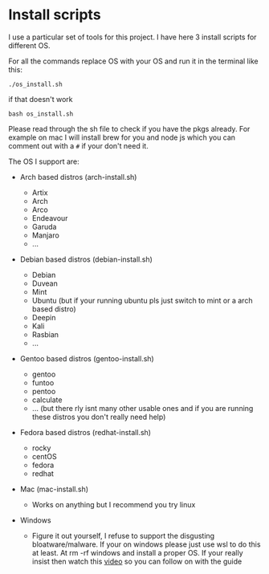 # Install scripts

I use a particular set of tools for this project. I have here 3 install scripts for different OS.

For all the commands replace OS with your OS and run it in the terminal like this:

```
./os_install.sh
```

if that doesn't work 

```
bash os_install.sh
```

Please read through the sh file to check if you have the pkgs already. For example on mac I will install brew for you and node js which you can comment out with a `#` if your don't need it.

The OS I support are:

- Arch based distros (arch-install.sh)

  - Artix
  - Arch
  - Arco
  - Endeavour
  - Garuda
  - Manjaro
  - ...

- Debian based distros (debian-install.sh)
  - Debian
  - Duvean
  - Mint
  - Ubuntu (but if your running ubuntu pls just switch to mint or a arch based distro)
  - Deepin
  - Kali
  - Rasbian
  - ...
- Gentoo based distros (gentoo-install.sh)
  - gentoo
  - funtoo
  - pentoo
  - calculate
  - ... (but there rly isnt many other usable ones and if you are running these distros you don't really need help)
- Fedora based distros (redhat-install.sh)

  - rocky
  - centOS
  - fedora
  - redhat

- Mac (mac-install.sh)
  - Works on anything but I recommend you try linux
- Windows
  - Figure it out yourself, I refuse to support the disgusting bloatware/malware. If your on windows please just use wsl to do this at least. At rm -rf windows and install a proper OS. If your really insist then watch this [video](https://www.windowscentral.com/how-install-wsl2-windows-10) so you can follow on with the guide

